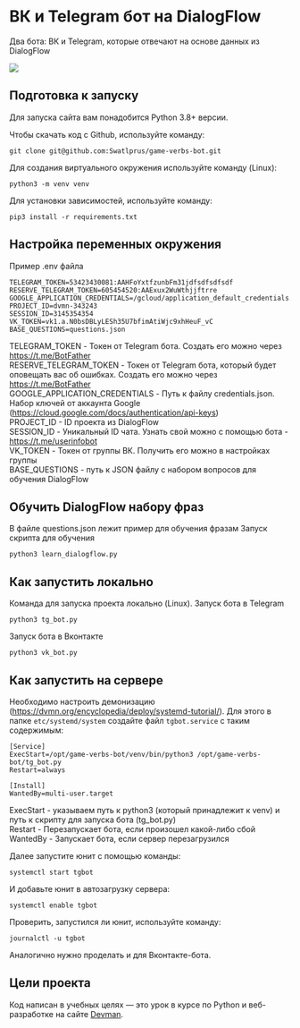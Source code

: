 # ВК и Telegram бот на DialogFlow
Два бота: ВК и Telegram, которые отвечают на основе данных из DialogFlow

<img src="./assets/tgbot.gif"/>

## Подготовка к запуску
Для запуска сайта вам понадобится Python 3.8+ версии. 

Чтобы скачать код с Github, используйте команду:
```shell
git clone git@github.com:Swatlprus/game-verbs-bot.git
```
Для создания виртуального окружения используйте команду (Linux):
```shell
python3 -m venv venv
```
Для установки зависимостей, используйте команду:
```shell
pip3 install -r requirements.txt
```

## Настройка переменных окружения
Пример .env файла
```
TELEGRAM_TOKEN=53423430081:AAHFoYxtfzunbFm31jdfsdfsdfsdf
RESERVE_TELEGRAM_TOKEN=605454520:AAExux2WuWthjjftrre
GOOGLE_APPLICATION_CREDENTIALS=/gcloud/application_default_credentials.json
PROJECT_ID=dvmn-343243
SESSION_ID=3145354354
VK_TOKEN=vk1.a.N0bsDBLyLESh35U7bfimAtiWjc9xhHeuF_vC
BASE_QUESTIONS=questions.json
```
TELEGRAM_TOKEN - Токен от Telegram бота. Создать его можно через https://t.me/BotFather<br>
RESERVE_TELEGRAM_TOKEN - Токен от Telegram бота, который будет оповещать вас об ошибках. Создать его можно через https://t.me/BotFather<br>
GOOGLE_APPLICATION_CREDENTIALS - Путь к файлу credentials.json. Набор ключей от аккаунта Google (https://cloud.google.com/docs/authentication/api-keys)<br>
PROJECT_ID - ID проекта из DialogFlow<br>
SESSION_ID - Уникальный ID чата. Узнать свой можно с помощью бота - https://t.me/userinfobot<br>
VK_TOKEN - Токен от группы ВК. Получить его можно в настройках группы<br>
BASE_QUESTIONS - путь к JSON файлу с набором вопросов для обучения DialogFlow<br>

## Обучить DialogFlow набору фраз
В файле questions.json лежит пример для обучения фразам
Запуск скрипта для обучения
```shell
python3 learn_dialogflow.py
```

## Как запустить локально
Команда для запуска проекта локально (Linux).
Запуск бота в Telegram
```shell
python3 tg_bot.py
```

Запуск бота в Вконтакте
```shell
python3 vk_bot.py
```

## Как запустить на сервере
Необходимо настроить демонизацию (https://dvmn.org/encyclopedia/deploy/systemd-tutorial/).
Для этого в папке `etc/systemd/system` создайте файл `tgbot.service` с таким содержимым:

```
[Service]
ExecStart=/opt/game-verbs-bot/venv/bin/python3 /opt/game-verbs-bot/tg_bot.py
Restart=always

[Install]
WantedBy=multi-user.target
```

ExecStart - указываем путь к python3 (который принадлежит к venv) и путь к скрипту для запуска бота (tg_bot.py)<br>
Restart - Перезапускает бота, если произошел какой-либо сбой<br>
WantedBy - Запускает бота, если сервер перезагрузился<br>

Далее запустите юнит с помощью команды:
```shell
systemctl start tgbot
```

И добавьте юнит в автозагрузку сервера:
```shell
systemctl enable tgbot
```

Проверить, запустился ли юнит, используйте команду:
```shell
journalctl -u tgbot
```

Аналогично нужно проделать и для Вконтакте-бота.

## Цели проекта

Код написан в учебных целях — это урок в курсе по Python и веб-разработке на сайте [Devman](https://dvmn.org).